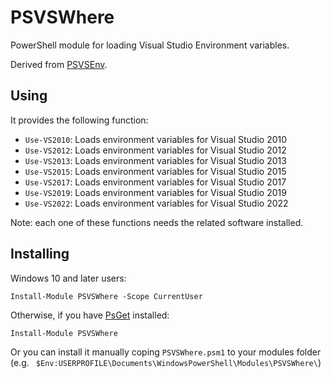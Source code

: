 # PSVSWhere

PowerShell module for loading Visual Studio Environment variables.

Derived from [PSVSEnv](https://github.com/ecsousa/PSVSEnv).

## Using

It provides the following function:

* `Use-VS2010`: Loads environment variables for Visual Studio 2010
* `Use-VS2012`: Loads environment variables for Visual Studio 2012
* `Use-VS2013`: Loads environment variables for Visual Studio 2013
* `Use-VS2015`: Loads environment variables for Visual Studio 2015
* `Use-VS2017`: Loads environment variables for Visual Studio 2017
* `Use-VS2019`: Loads environment variables for Visual Studio 2019
* `Use-VS2022`: Loads environment variables for Visual Studio 2022

Note: each one of these functions needs the related software installed.

## Installing

Windows 10 and later users:

```pwsh
Install-Module PSVSWhere -Scope CurrentUser
```

Otherwise, if you have [PsGet](http://psget.net/) installed:

```pwsh
Install-Module PSVSWhere
```

Or you can install it manually coping `PSVSWhere.psm1` to your modules folder (e.g. ` $Env:USERPROFILE\Documents\WindowsPowerShell\Modules\PSVSWhere\`)

